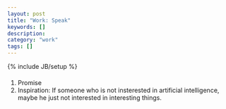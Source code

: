 ```yaml
---
layout: post
title: "Work: Speak"
keywords: []
description: 
category: "work"
tags: []
---
```

{% include JB/setup %}


####
1. Promise
2. Inspiration: If someone who is not insterested in artificial intelligence,
   maybe he just not interested in interesting things.
